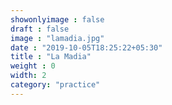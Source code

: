 ```yaml
---
showonlyimage : false
draft : false
image : "lamadia.jpg"
date : "2019-10-05T18:25:22+05:30"
title : "La Madia"
weight : 0
width: 2
category: "practice"
---
```



<!--more-->

